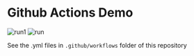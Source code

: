 # Github Actions Demo

![run1](https://github.com/schuang/actions-demo-1/actions/workflows/run1.yml/badge.svg) 
![run](https://github.com/schuang/actions-demo-1/actions/workflows/run.yml/badge.svg)



See the .yml files in `.github/workflows` folder of this repository




